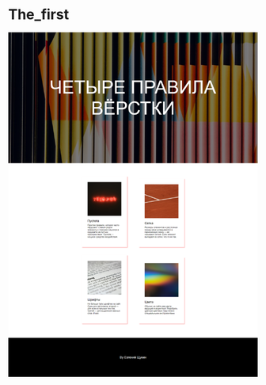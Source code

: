 # The_first

<img src="https://github.com/Evgenie/The_first/raw/master/FireShot%20Capture%20003%20-%20%D0%A7%D0%B5%D1%82%D1%8B%D1%80%D0%B5%20%D0%BF%D1%80%D0%B0%D0%B2%D0%B8%D0%BB%D0%B0%20%D0%B2%D1%91%D1%80%D1%81%D1%82%D0%BA%D0%B8%20-%20.png">
